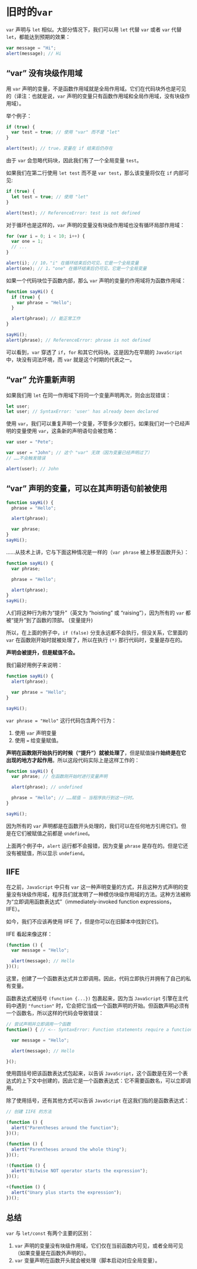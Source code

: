 # 旧时的`var`

`var` 声明与 `let` 相似。大部分情况下，我们可以用 `let` 代替 `var` 或者 `var` 代替 `let`，都能达到预期的效果：

```javascript
var message = "Hi";
alert(message); // Hi
```

## “var” 没有块级作用域

用 `var` 声明的变量，不是函数作用域就是全局作用域。它们在代码块外也是可见的（译注：也就是说，`var` 声明的变量只有函数作用域和全局作用域，没有块级作用域）。

举个例子：

```javascript
if (true) {
  var test = true; // 使用 "var" 而不是 "let"
}

alert(test); // true，变量在 if 结束后仍存在
```

由于 `var` 会忽略代码块，因此我们有了一个全局变量 `test`。

如果我们在第二行使用 `let test` 而不是 `var test`，那么该变量将仅在 `if` 内部可见:

```javascript
if (true) {
  let test = true; // 使用 "let"
}

alert(test); // ReferenceError: test is not defined
```

对于循环也是这样的，`var` 声明的变量没有块级作用域也没有循环局部作用域：

```javascript
for (var i = 0; i < 10; i++) {
  var one = 1;
  // ...
}

alert(i); // 10，"i" 在循环结束后仍可见，它是一个全局变量
alert(one); // 1，"one" 在循环结束后仍可见，它是一个全局变量
```

如果一个代码块位于函数内部，那么 `var` 声明的变量的作用域将为函数作用域：

```js
function sayHi() {
  if (true) {
    var phrase = "Hello";
  }

  alert(phrase); // 能正常工作
}

sayHi();
alert(phrase); // ReferenceError: phrase is not defined
```

可以看到，`var` 穿透了 `if`，`for` 和其它代码块。这是因为在早期的 `JavaScript` 中，块没有词法环境，而 `var` 就是这个时期的代表之一。

## “var” 允许重新声明

如果我们用 `let` 在同一作用域下将同一个变量声明两次，则会出现错误：

```js
let user;
let user; // SyntaxError: 'user' has already been declared
```

使用 `var`，我们可以重复声明一个变量，不管多少次都行。如果我们对一个已经声明的变量使用 `var`，这条新的声明语句会被忽略：

```javascript
var user = "Pete";

var user = "John"; // 这个 "var" 无效（因为变量已经声明过了）
// ……不会触发错误

alert(user); // John
```

## “var” 声明的变量，可以在其声明语句前被使用

```javascript
function sayHi() {
  phrase = "Hello";

  alert(phrase);

  var phrase;
}
sayHi();
```

……从技术上讲，它与下面这种情况是一样的（`var phrase` 被上移至函数开头）：

```js
function sayHi() {
  var phrase;

  phrase = "Hello";

  alert(phrase);
}
sayHi();
```

人们将这种行为称为“提升”（英文为 “hoisting” 或 “raising”），因为所有的 `var` 都被“提升”到了函数的顶部。 (变量提升)

所以，在上面的例子中，`if (false)` 分支永远都不会执行，但没关系，它里面的 `var` 在函数刚开始时就被处理了，所以在执行 `(*)` 那行代码时，变量是存在的。

**声明会被提升，但是赋值不会。**

我们最好用例子来说明：

```javascript
function sayHi() {
  alert(phrase);

  var phrase = "Hello";
}

sayHi();
```

`var phrase = "Hello"` 这行代码包含两个行为：

1. 使用 `var` 声明变量
1. 使用 `=` 给变量赋值。

**声明在函数刚开始执行的时候（“提升”）就被处理了**，但是赋值操作**始终是在它出现的地方才起作用**。所以这段代码实际上是这样工作的：

```js
function sayHi() {
  var phrase; // 在函数刚开始时进行变量声明

  alert(phrase); // undefined

  phrase = "Hello"; // ……赋值 — 当程序执行到这一行时。
}

sayHi();
```

因为所有的 `var` 声明都是在函数开头处理的，我们可以在任何地方引用它们。但是在它们被赋值之前都是 `undefined`。

上面两个例子中，`alert` 运行都不会报错，因为变量 `phrase` 是存在的。但是它还没有被赋值，所以显示 `undefiend`。

## IIFE

在之前，`JavaScript` 中只有 `var` 这一种声明变量的方式，并且这种方式声明的变量没有块级作用域，程序员们就发明了一种模仿块级作用域的方法。这种方法被称为“立即调用函数表达式”（immediately-invoked function expressions，IIFE）。

如今，我们不应该再使用 IIFE 了，但是你可以在旧脚本中找到它们。

IIFE 看起来像这样：

```javascript
(function () {
  var message = "Hello";

  alert(message); // Hello
})();
```

这里，创建了一个函数表达式并立即调用。因此，代码立即执行并拥有了自己的私有变量。

函数表达式被括号 `(function {...})` 包裹起来，因为当 `JavaScript` 引擎在主代码中遇到 `"function"` 时，它会把它当成一个函数声明的开始。但函数声明必须有一个函数名，所以这样的代码会导致错误：

```javascript
// 尝试声明并立即调用一个函数
function() { // <-- SyntaxError: Function statements require a function name

  var message = "Hello";

  alert(message); // Hello

}();
```

使用圆括号把该函数表达式包起来，以告诉 `JavaScript`，这个函数是在另一个表达式的上下文中创建的，因此它是一个函数表达式：它不需要函数名，可以立即调用。

除了使用括号，还有其他方式可以告诉 `JavaScript` 在这我们指的是函数表达式：

```js
// 创建 IIFE 的方法

(function () {
  alert("Parentheses around the function");
})();

(function () {
  alert("Parentheses around the whole thing");
})();

!(function () {
  alert("Bitwise NOT operator starts the expression");
})();

+(function () {
  alert("Unary plus starts the expression");
})();
```

## 总结

`var` 与 `let/const` 有两个主要的区别：

1. `var` 声明的变量没有块级作用域，它们仅在当前函数内可见，或者全局可见（如果变量是在函数外声明的）。
1. `var` 变量声明在函数开头就会被处理（脚本启动对应全局变量）。